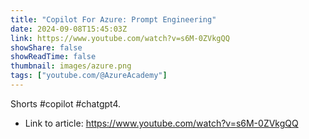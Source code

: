 ```yaml
---
title: "Copilot For Azure: Prompt Engineering"
date: 2024-09-08T15:45:03Z
link: https://www.youtube.com/watch?v=s6M-0ZVkgQQ
showShare: false
showReadTime: false
thumbnail: images/azure.png
tags: ["youtube.com/@AzureAcademy"]
---
```

Shorts #copilot #chatgpt4.

- Link to article: https://www.youtube.com/watch?v=s6M-0ZVkgQQ